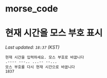 # morse_code
# 현재 시간을 모스 부호 표시
<!-- MORSE_TIME_START -->
_Last updated: `18:37` (KST)_

```
현재 시간을 입력하세요. 모스 부호로 바꿉니다
.---- ---.. ...-- --...
모스 부호를 다시 현재 시간으로 바꿉니다
1837
```
<!-- MORSE_TIME_END -->
